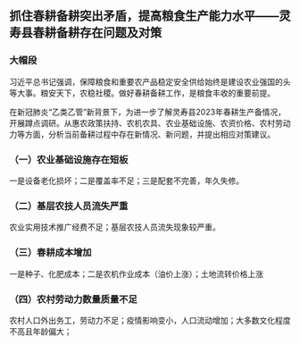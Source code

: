 ## 抓住春耕备耕突出矛盾，提高粮食生产能力水平——灵寿县春耕备耕存在问题及对策

### 大帽段
习近平总书记强调，保障粮食和重要农产品稳定安全供给始终是建设农业强国的头等大事。粮安天下，农稳社稷。做好春耕备耕工作，是粮食丰收的重要前提。

在新冠肺炎“乙类乙管”新背景下，为进一步了解灵寿县2023年春耕生产备情况，开展蹲点调研。从惠农政策扶持、农机农具、农业基础设施、农资价格、农村劳动力等方面，分析当前备耕过程中存在新情况、新问题，并提出相应对策建议。


### （一）农业基础设施存在短板
一是设备老化损坏；二是覆盖率不足；三是配套不完善，年久失修。

### （二）基层农技人员流失严重
农业实用技术推广经费不足；基层农技人员流失现象较严重。

### （三）春耕成本增加
一是种子、化肥成本；二是农机作业成本（油价上涨）；土地流转价格上涨

### （四）农村劳动力数量质量不足
农村人口外出务工，劳动力不足；疫情影响变小，人口流动增加；大多数文化程度不高且年龄偏大；
